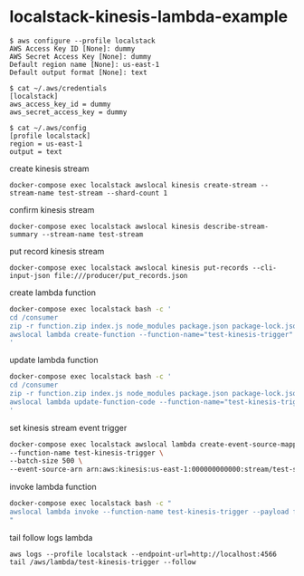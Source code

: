 # localstack-kinesis-lambda-example

```
$ aws configure --profile localstack
AWS Access Key ID [None]: dummy
AWS Secret Access Key [None]: dummy
Default region name [None]: us-east-1
Default output format [None]: text

$ cat ~/.aws/credentials
[localstack]
aws_access_key_id = dummy
aws_secret_access_key = dummy

$ cat ~/.aws/config
[profile localstack]
region = us-east-1
output = text
```

create kinesis stream
```
docker-compose exec localstack awslocal kinesis create-stream --stream-name test-stream --shard-count 1
```

confirm kinesis stream
```
docker-compose exec localstack awslocal kinesis describe-stream-summary --stream-name test-stream
```

put record kinesis stream
```
docker-compose exec localstack awslocal kinesis put-records --cli-input-json file:///producer/put_records.json
```

create lambda function
```bash
docker-compose exec localstack bash -c '
cd /consumer
zip -r function.zip index.js node_modules package.json package-lock.json
awslocal lambda create-function --function-name="test-kinesis-trigger" --runtime=nodejs12.x --role="arn:aws:iam::123456789012:role/service-role/lambda-sample-role" --handler=index.handler --zip-file fileb:///consumer/function.zip
'
```

update lambda function
```bash
docker-compose exec localstack bash -c '
cd /consumer
zip -r function.zip index.js node_modules package.json package-lock.json
awslocal lambda update-function-code --function-name="test-kinesis-trigger" --zip-file fileb:///consumer/function.zip
'
```

set kinesis stream event trigger
```bash
docker-compose exec localstack awslocal lambda create-event-source-mapping \
--function-name test-kinesis-trigger \
--batch-size 500 \
--event-source-arn arn:aws:kinesis:us-east-1:000000000000:stream/test-stream
```

invoke lambda function
```bash
docker-compose exec localstack bash -c "
awslocal lambda invoke --function-name test-kinesis-trigger --payload file:///consumer/lambda_invoke_payload.json /dev/null --log-type Tail --query 'LogResult' --output text |  base64 -d
"
```

tail follow logs lambda
```
aws logs --profile localstack --endpoint-url=http://localhost:4566  tail /aws/lambda/test-kinesis-trigger --follow 
```
